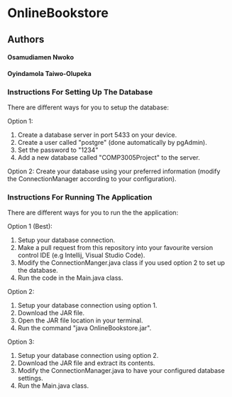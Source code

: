 # OnlineBookstore

## Authors
#### Osamudiamen Nwoko 
#### Oyindamola Taiwo-Olupeka


### Instructions For Setting Up The Database
There are different ways for you to setup the database:

Option 1:
1. Create a database server in port 5433 on your device.
2. Create a user called "postgre" (done automatically by pgAdmin).
3. Set the password to "1234"
4. Add a new database called "COMP3005Project" to the server.

Option 2:
Create your database using your preferred information (modify the ConnectionManager according to your configuration).


### Instructions For Running The Application
There are different ways for you to run the the application:

Option 1 (Best):
1. Setup your database connection.
2. Make a pull request from this repository into your favourite version control IDE (e.g Intellij, Visual Studio Code).
3. Modify the ConnectionManger.java class if you used option 2 to set up the database.
4. Run the code in the Main.java class.

Option 2:
1. Setup your database connection using option 1.
2. Download the JAR file.
3. Open the JAR file location in your terminal.
4. Run the command "java OnlineBookstore.jar".

Option 3:
1. Setup your database connection using option 2.
2. Download the JAR file and extract its contents.
3. Modify the ConnectionManager.java to have your configured database settings.
4. Run the Main.java class.
